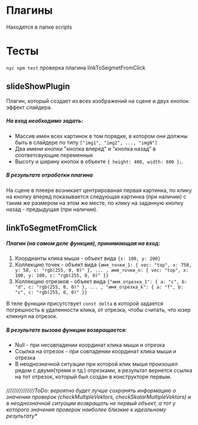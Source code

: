# Плагины
Находятся в папке scripts
# Тесты
`nyc npm test`
проверка плагина linkToSegmetFromClick
## slideShowPlugin
Плагин, который создает из всех изображений на сцене и двух кнопок эффект слайдера. 
##### На вход необходимо задать:
- Массив имен всех картинок в том порядке, в котором они должны быть в слайдере по типу `["img1", "img2", ..., "imgN"]`
- Два имени кнопки "кнопка вперед" и "кнопка назад" в соответсвующие переменные
- Высоту и ширину кнопок в объекте  `{ height: 400, width: 600 };`.

##### В результате отработки плагина
На сцене в плеере возникает центрированая первая картинка, по клику на кнопку вперед показывается  следующая картинка (при наличии) с таким же размером на этом же месте, по клику на заданную кнопку назад - предыдущая (при наличии).
## linkToSegmetFromClick
##### Плагин (на самом деле функция), принимающая на вход:
1. Коордианты клика мыши - объект вида `{x: 100, y: 200}`
2. Коллекцию точек - объект вида `{имя_точки_1: { vec: "top", x: 750, y: 50, c: "rgb(255, 0, 0)" }, ... , имя_точки_n: { vec: "top", x: 100, y: 100, c: "rgb(255, 0, 0)" }}`
3. Коллекцию отрезков - объект вида `{"имя_отрезка_1": { a: "c", b: "d", c: "rgb(255, 0, 0)" }, ... , "имя_отрезка_k": { a: "f", b: "c", c: "rgb(255, 0, 0)" }}`

В теле функции присутствует `const delta` в которой задается погрешность в удаленности клика, от отрезка, чтобы считать, что юзер кликнул на отрезок.

##### В результате вызова функции возвращается:
- Null - при несовпадении координат клика мыши и отрезка
- Cсылка на отрезок - при совпадении координат клика мыши и отрезка
- В неоднозначной ситуации при которой клик мыши произошел рядом с двумя(тремя и тд.) отрезками, в результат вернется ссылка на тот отрезок, который был создан в конструкторе первым.

###### ///////////////ToDo: вероятно будет лучше сохранять информацию о значении проверок (checkMultipleVektors, checkSkalarMultipleVektors) и в неоднозначной ситуации возвращать не первый объект, а тот у которого значения проверок наиболее близкие к идеальному результату*
